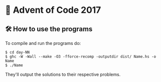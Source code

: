 🎄 Advent of Code 2017
==

🛠 How to use the programs
--

To compile and run the programs do:

    $ cd day-NN
    $ ghc -W -Wall --make -O3 -fforce-recomp -outputdir dist/ Name.hs -o Name
    $ ./Name

They'll output the solutions to their respective problems.
